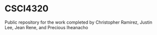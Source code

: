 # CSCI4320
Public repository for the work completed by Christopher Ramirez, Justin Lee, Jean Rene, and Precious Iheanacho
